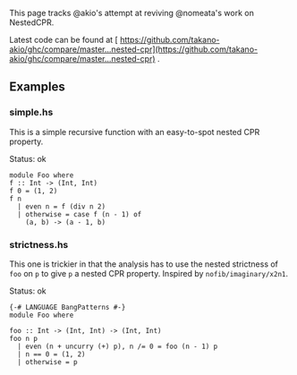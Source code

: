 
This page tracks \@akio's attempt at reviving \@nomeata's work on NestedCPR.



Latest code can be found at [
https://github.com/takano-akio/ghc/compare/master...nested-cpr](https://github.com/takano-akio/ghc/compare/master...nested-cpr) .


## Examples


### simple.hs



This is a simple recursive function with an easy-to-spot nested CPR property.



Status: ok


```
module Foo where
f :: Int -> (Int, Int)
f 0 = (1, 2)
f n
  | even n = f (div n 2)
  | otherwise = case f (n - 1) of
    (a, b) -> (a - 1, b)
```

### strictness.hs



This one is trickier in that the analysis has to use the nested strictness of `foo` on `p` to give `p` a nested CPR property. Inspired by `nofib/imaginary/x2n1`.



Status: ok


```
{-# LANGUAGE BangPatterns #-}
module Foo where

foo :: Int -> (Int, Int) -> (Int, Int)
foo n p
  | even (n + uncurry (+) p), n /= 0 = foo (n - 1) p
  | n == 0 = (1, 2)
  | otherwise = p
```